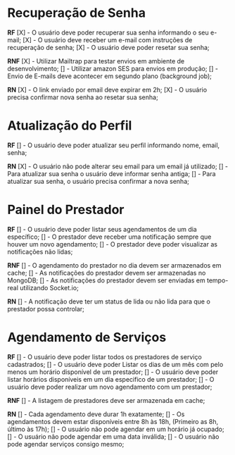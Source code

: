 # Recuperação de Senha

**RF** <!-- Quais são as funcionalidades dentro do escopo -->
[X] - O usuário deve poder recuperar sua senha informando o seu e-mail;
[X] - O usuário deve receber um e-mail com instruções de recuperação de senha;
[X] - O usuário deve poder resetar sua senha;

**RNF** <!-- Parte técnica - Quais bibliotecas vamos usar, BD -->
[X] - Utilizar Mailtrap para testar envios em ambiente de desenvolvimento;
[] - Utilizar amazon SES para envios em produção;
[] - Envio de E-mails deve acontecer em segundo plano (background job);


**RN** <!-- Regra de negócio-->
[X] - O link enviado por email deve expirar em 2h;
[X] - O usuário precisa confirmar nova senha ao resetar sua senha;

# Atualização do Perfil

**RF** 
[] - O usuário deve poder atualizar seu perfil  informando nome, email, senha;

**RN**
[X] - O usuário não pode alterar seu email para um email já utilizado;
[] - Para atualizar sua senha o usuário deve informar senha antiga;
[] - Para atualizar sua senha, o usuário precisa confirmar a nova senha;

# Painel do Prestador

**RF**
[] - O usuário deve poder listar seus agendamentos de um dia específico;
[] - O prestador deve receber uma notificação sempre que houver um novo agendamento;
[] - O prestador deve poder visualizar as notificações não lidas;

**RNF**
[] - O agendamento do prestador no dia devem ser armazenados em cache;
[] - As notificações do prestador devem ser armazenadas no MongoDB;
[] - As notificações do prestador devem ser enviadas em tempo-real utilizando Socket.io;

**RN**
[] - A notificação deve ter um status de lida ou não lida para que o prestador possa controlar;

# Agendamento de Serviços

**RF**
[] - O usuário deve poder listar todos os prestadores de serviço cadastrados;
[] - O usuário deve poder Listar os dias de um mês com pelo menos um horário disponível de um prestador;
[] - O usuário deve poder listar horários disponíveis em um dia especifico de um prestador;
[] - O usuário deve poder realizar um novo agendamento com um prestador;

**RNF**
[] - A listagem de prestadores deve ser armazenada em cache;

**RN**
[] - Cada agendamento deve durar 1h exatamente;
[] - Os agendamentos devem estar disponíveis entre 8h às 18h, (Primeiro as 8h, último às 17h);
[] - O usuário não pode agendar em um horário já ocupado;
[] - O usuário não pode agendar em uma data inválida;
[] - O usuário não pode agendar serviços consigo mesmo;
